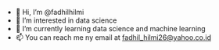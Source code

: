 - 👋 Hi, I’m @fadhilhilmi
- 👀 I’m interested in data science
- 🌱 I’m currently learning data science and machine learning
- 📫 You can reach me ny email at fadhil_hilmi26@yahoo.co.id

<!---
fadhilhilmi/fadhilhilmi is a ✨ special ✨ repository because its `README.md` (this file) appears on your GitHub profile.
You can click the Preview link to take a look at your changes.
--->
